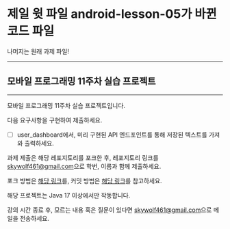 # 제일 윗 파일 android-lesson-05가 바뀐 코드 파일
나머지는 원래 과제 파일!

-------------------------------------------------------------------------------------------------------------------------------------
## 모바일 프로그래밍 11주차 실습 프로젝트
<hr>
모바일 프로그래밍 11주차 실습 프로젝트입니다.

다음 요구사항을 구현하여 제출하세요.
- [ ] user_dashboard에서, 미리 구현된 API 엔드포인트를 통해 저장된 텍스트를 가져와 출력하세요.

과제 제출은 해당 레포지토리를 포크한 후, 레포지토리 링크를 [skywolf461@gmail.com](mailto://skywolf461@gmail.com)으로 학번, 이름과 함께 제출하세요.

포크 방법은 [해당 링크](https://ittrue.tistory.com/90)를, 커밋 방법은 [해당 링크](https://extbrain.tistory.com/155)를 참고하세요.

해당 프로젝트는 Java 17 이상에서만 작동합니다.

강의 시간 종료 후, 모르는 내용 혹은 질문이 있다면 [skywolf461@gmail.com](mailto://skywolf461@gmail.com)으로 메일을 전송하세요.


